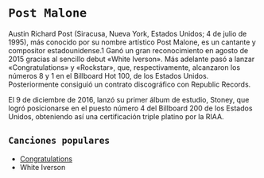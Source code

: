 # `Post Malone`

Austin Richard Post (Siracusa, Nueva York, Estados Unidos; 4 de julio de 1995), más conocido por su nombre artístico Post Malone, es un cantante y compositor estadounidense.1 Ganó un gran reconocimiento en agosto de 2015 gracias al sencillo debut «White Iverson». Más adelante pasó a lanzar «Congratulations» y «Rockstar», que, respectivamente, alcanzaron los números 8 y 1 en el Billboard Hot 100, de los Estados Unidos. Posteriormente consiguió un contrato discográfico con Republic Records.

El 9 de diciembre de 2016, lanzó su primer álbum de estudio, Stoney, que logró posicionarse en el puesto número 4 del Billboard 200 de los Estados Unidos, obteniendo así una certificación triple platino por la RIAA.

## `Canciones populares`
- [Congratulations](Felicidades/congatulationd.md)
- White Iverson
